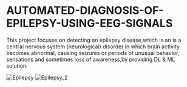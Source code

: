 # AUTOMATED-DIAGNOSIS-OF-EPILEPSY-USING-EEG-SIGNALS

This project focuses on detecting an epilepsy disease,which is an  is a central nervous system (neurological) disorder in which brain activity becomes abnormal, causing seizures or periods of unusual behavior, sensations and sometimes loss of awareness,by providing DL & ML solution.


![Epilepsy](https://user-images.githubusercontent.com/90272634/230714090-4dd97c02-fdba-4b39-900b-2ba8f43199f2.jpg)  ![Epilepsy_2](https://user-images.githubusercontent.com/90272634/230714210-9f8019ca-27fb-417d-b196-d6ccb8501470.jpg)
